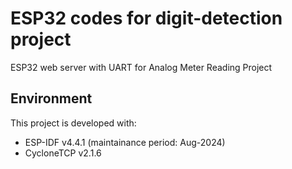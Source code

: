# ESP32 codes for digit-detection project
ESP32 web server with UART for Analog Meter Reading Project

## Environment
This project is developed with:
  * ESP-IDF v4.4.1 (maintainance period: Aug-2024)
  * CycloneTCP v2.1.6
